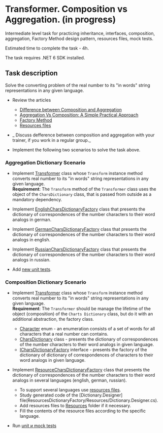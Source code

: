 # Transformer. Composition vs Aggregation. (in progress)

Intermediate level task for practicing inheritance, interfaces, composition, aggregation, Factory Method design pattern, resources files, mock tests.

Estimated time to complete the task - 4h.

The task requires .NET 6 SDK installed.

## Task description

Solve the converting problem of the real number to its "in words" string representations in any given language. 

- Review the articles
    - [Difference between Composition and Aggregation](https://www.c-sharpcorner.com/article/difference-between-composition-and-aggregation/)
    - [Aggregation Vs Composition: A Simple Practical Approach](https://www.c-sharpcorner.com/UploadFile/97fc7a/aggregation-vs-composition-a-simple-practical-approach/)
    - [Factory Method](https://refactoring.guru/design-patterns/factory-method)
    - [Resources files](https://docs.microsoft.com/en-us/dotnet/core/extensions/work-with-resx-files-programmatically)

- _ Discuss defference between composition and aggregation with your trainer, if you work in a regular group._

- Implement the following two scenarios to solve the task above.

### Aggregation Dictionary Scenario

- Implement [Transformer](TransformerDictionaryAggregarion/Transformer) class whose `Transform` instance method converts real number to its "in words" string representations in any given language.     
    **Requirement**: The `Transform` method of the `Transformer` class uses the object of the `CharsDictionary` class, that is passed from outside as a mandatory dependency.

- Implement [EnglishCharsDictionaryFactory](GermanDictionaryFactory/EnglishCharsDictionaryFactory) class that presents the dictionary of correspondences of the number characters to their word analogs in german.

- Implement [GermanCharsDictionaryFactory](EnglishDictionaryFactory/GermanCharsDictionaryFactory) class that presents the dictionary of correspondences of the number characters to their word analogs in english.

- Implement [RussianCharsDictionaryFactory](RussianDictionaryFactory/RussianCharsDictionaryFactory) class that presents the dictionary of correspondences of the number characters to their word analogs in russian.

- Add [new unit tests](/Transformer.Tests/TransformerAggregationTests.cs).

### Composition Dictionary Scenario

- Implement [Transformer](TransformerDictionaryComposition/Transformer) class whose `Transform` instance method converts real number to its "in words" string representations in any given language.     
    **Requirement**: The `Transformer` should be manage the lifetime of the object (composition) of the `Charts Dictionary` class, but do it with an additional abstraction, the factory class.

    - [Сharacter](TransformerDictionaryComposition/Сharacter) enum - an enumeration consists of a set of words for all characters that a real number can contains.
    - [CharsDictionary](TransformerDictionaryComposition/CharsDictionary) class - presents the dictionary of correspondences of the number characters to their word analogs in given language. 
    - [ICharsDictionaryFactory](TransformerDictionaryComposition/ICharsDictionaryFactory) interface - presents the factory of the dictionary of dictionary of correspondences of characters to their word analogs in given language.

- Implement [ResourceCharsDictionaryFactory](ResourcesDictionaryFactory/ResourceCharsDictionaryFactory) class that presents the dictionary of correspondences of the number characters to their word analogs in several languages (english, german, russian). 
    - To support several languages use [resources files](https://docs.microsoft.com/en-us/dotnet/core/extensions/work-with-resx-files-programmatically).
    - Study generated code of the [Dictionary.Designer] file(ResourcesDictionaryFactory/Resources/Dictionary.Designer.cs).
    - Add resources files to [Resources](ResourcesDictionaryFactory/Resources) folder if it necessary.
    - Fill the contents of the resource files according to the specific language.

- Run [unit и mock tests](TransformerCompositionAndAggregation.Tests/TransformerDictionaryComposition)
